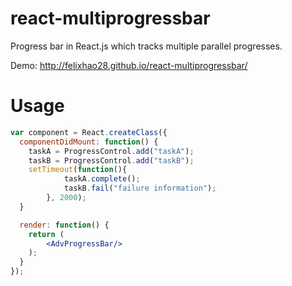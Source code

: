 react-multiprogressbar
=================

Progress bar in React.js which tracks multiple parallel progresses.

Demo: http://felixhao28.github.io/react-multiprogressbar/

Usage
=====

```jsx
var component = React.createClass({
  componentDidMount: function() {
    taskA = ProgressControl.add("taskA");
    taskB = ProgressControl.add("taskB");
    setTimeout(function(){
            taskA.complete();
            taskB.fail("failure information");
        }, 2000);
  }

  render: function() {
    return (
        <AdvProgressBar/>
    );
  }
});
```

